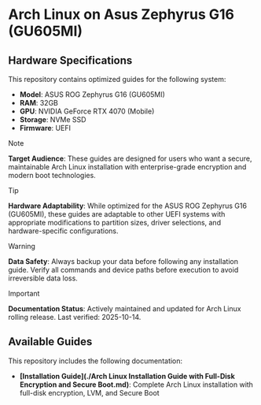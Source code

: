 # Arch Linux on Asus Zephyrus G16 (GU605MI)

## Hardware Specifications

This repository contains optimized guides for the following system:

- **Model**: ASUS ROG Zephyrus G16 (GU605MI)
- **RAM**: 32GB
- **GPU**: NVIDIA GeForce RTX 4070 (Mobile)
- **Storage**: NVMe SSD
- **Firmware**: UEFI

> [!NOTE]
> **Target Audience**: These guides are designed for users who want a secure, maintainable Arch Linux installation with enterprise-grade encryption and modern boot technologies.

> [!TIP]
> **Hardware Adaptability**: While optimized for the ASUS ROG Zephyrus G16 (GU605MI), these guides are adaptable to other UEFI systems with appropriate modifications to partition sizes, driver selections, and hardware-specific configurations.

> [!WARNING]
> **Data Safety**: Always backup your data before following any installation guide. Verify all commands and device paths before execution to avoid irreversible data loss.

> [!IMPORTANT]
> **Documentation Status**: Actively maintained and updated for Arch Linux rolling release. Last verified: 2025-10-14.

## Available Guides

This repository includes the following documentation:

- **[Installation Guide](./Arch Linux Installation Guide with Full-Disk Encryption and Secure Boot.md)**: Complete Arch Linux installation with full-disk encryption, LVM, and Secure Boot
